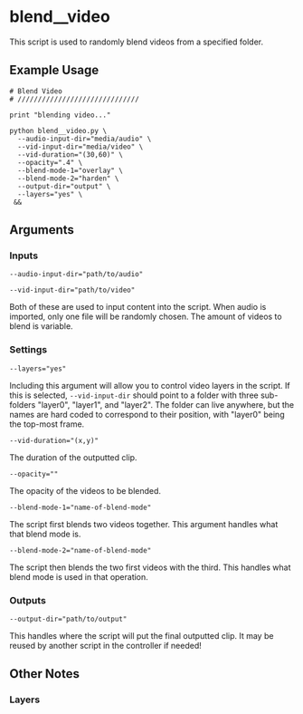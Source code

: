 # blend__video
This script is used to randomly blend videos from a specified folder.

## Example Usage

```
# Blend Video
# //////////////////////////////

print "blending video..."

python blend__video.py \
  --audio-input-dir="media/audio" \
  --vid-input-dir="media/video" \
  --vid-duration="(30,60)" \
  --opacity=".4" \
  --blend-mode-1="overlay" \
  --blend-mode-2="harden" \
  --output-dir="output" \
  --layers="yes" \
 &&
 ```

## Arguments

### Inputs
`--audio-input-dir="path/to/audio"`

`--vid-input-dir="path/to/video"`

Both of these are used to input content into the script. When audio is imported, only one file will be randomly chosen. The amount of videos to blend is variable.


### Settings
`--layers="yes"`

Including this argument will allow you to control video layers in the script. If this is selected, `--vid-input-dir` should point to a folder with three sub-folders "layer0", "layer1", and "layer2". The folder can live anywhere, but the names are hard coded to correspond to their position, with "layer0" being the top-most frame.

`--vid-duration="(x,y)"`

The duration of the outputted clip.

`--opacity=""`

The opacity of the videos to be blended.

`--blend-mode-1="name-of-blend-mode"`

The script first blends two videos together. This argument handles what that blend mode is.

`--blend-mode-2="name-of-blend-mode"`

The script then blends the two first videos with the third. This handles what blend mode is used in that operation.

### Outputs
`--output-dir="path/to/output"`

This handles where the script will put the final outputted clip. It may be reused by another script in the controller if needed!

## Other Notes

### Layers

###
